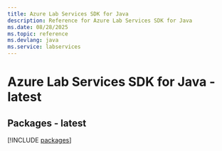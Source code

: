 ```yaml
---
title: Azure Lab Services SDK for Java
description: Reference for Azure Lab Services SDK for Java
ms.date: 08/28/2025
ms.topic: reference
ms.devlang: java
ms.service: labservices
---
```

# Azure Lab Services SDK for Java - latest
## Packages - latest
[!INCLUDE [packages](lab-services-index.md)]